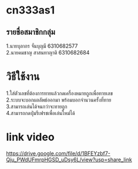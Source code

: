 # cn333as1

## รายชื่อสมาชิกกลุ่ม

1.นายบุลากร จั่นบุญมี 6310682577</br>
2.นายคมชาญ สาสนทาญาติ 6310682684

# วิธีใช้งาน

1.ใส่ตัวเลขที่ต้องการทายแล้วกดเครื่องหมายถูกเพื่อทายเลข</br>
2.ระบบจะบอกผลลัพธ์ออกมา พร้อมบอกจำนวนครั้งที่ทาย</br>
3.สามารถเล่นได้จนกว่าจะทายถูก</br>
4.สามารถกดปุ่มรีเฟรชเพื่อเล่นใหม่ได้

# link video
https://drive.google.com/file/d/1BFEYzbf7-Qju_PWdUFmrpHGSD_uDsy6L/view?usp=share_link
